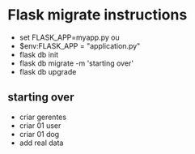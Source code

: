 # Flask migrate instructions

- set FLASK_APP=myapp.py ou
- $env:FLASK_APP = "application.py"
- flask db init
- flask db migrate -m 'starting over'
- flask db upgrade


## starting over

- criar gerentes
 - criar 01 user
 - criar 01 dog
 - add real data
